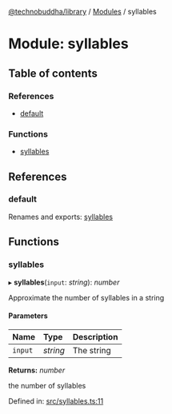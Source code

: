 [@technobuddha/library](../../README.md) / [Modules](../Modules.md) / syllables

# Module: syllables

## Table of contents

### References

- [default](syllables.md#default)

### Functions

- [syllables](syllables.md#syllables)

## References

### default

Renames and exports: [syllables](syllables.md#syllables)

## Functions

### syllables

▸ **syllables**(`input`: *string*): *number*

Approximate the number of syllables in a string

#### Parameters

| Name | Type | Description |
| :------ | :------ | :------ |
| `input` | *string* | The string |

**Returns:** *number*

the number of syllables

Defined in: [src/syllables.ts:11](https://github.com/technobuddha/hill.software/blob/65b5e5d/packages/library/src/syllables.ts#L11)
